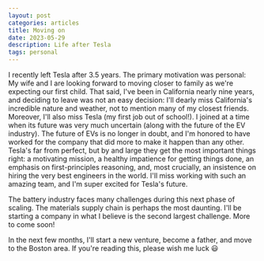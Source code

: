 ```yaml
---
layout: post
categories: articles
title: Moving on
date: 2023-05-29
description: Life after Tesla
tags: personal
---
```


I recently left Tesla after 3.5 years.
The primary motivation was personal:
My wife and I are looking forward to moving closer to family as we're expecting our first child.
That said, I've been in California nearly nine years, and deciding to leave was not an easy decision:
I'll dearly miss California's incredible nature and weather, not to mention many of my closest friends.
Moreover, I'll also miss Tesla (my first job out of school!).
I joined at a time when its future was very much uncertain (along with the future of the EV industry).
The future of EVs is no longer in doubt, and I'm honored to have worked for the company
that did more to make it happen than any other.
Tesla's far from perfect, but by and large they get the most important things right:
a motivating mission, a healthy impatience for getting things done, an emphasis on first-principles reasoning,
and, most crucially, an insistence on hiring the very best engineers in the world.
I'll miss working with such an amazing team, and I'm super excited for Tesla's future.

The battery industry faces many challenges during this next phase of scaling.
The materials supply chain is perhaps the most daunting.
I'll be starting a company in what I believe is the second largest challenge.
More to come soon!

In the next few months, I'll start a new venture, become a father, and move to the Boston area.
If you're reading this, please wish me luck 😃